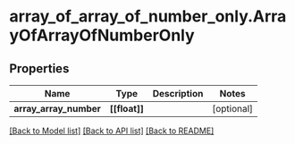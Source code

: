 # array_of_array_of_number_only.ArrayOfArrayOfNumberOnly

## Properties
Name | Type | Description | Notes
------------ | ------------- | ------------- | -------------
**array_array_number** | **[[float]]** |  | [optional] 

[[Back to Model list]](../README.md#documentation-for-models) [[Back to API list]](../README.md#documentation-for-api-endpoints) [[Back to README]](../README.md)


